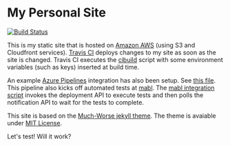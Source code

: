 # My Personal Site

[![Build Status](https://travis-ci.org/bertold/bertold.kolics.net.svg?branch=master)](https://travis-ci.org/bertold/bertold.kolics.net)

This is my static site that is hosted on [Amazon AWS](https://aws.amazon.com/) (using S3 and Cloudfront services). [Travis CI](https://travis-ci.org/) deploys changes to my site as soon as the site is changed. Travis CI executes the [cibuild](https://github.com/bertold/bertold.kolics.net/blob/master/script/cibuild) script with some environment variables (such as keys) inserted at build time.

An example [Azure Pipelines](https://azure.microsoft.com/en-us/services/devops/pipelines/) integration has also been setup. See [this file](https://github.com/bertold/bertold.kolics.net/blob/master/azure-pipelines-disabled.yml). This pipeline also kicks off automated tests at [mabl](https://mabl.com). The [mabl integration script](https://github.com/bertold/bertold.kolics.net/blob/master/script/mabl-deployment-integration.sh) invokes the deployment API to execute tests and then polls the notification API to wait for the tests to complete.

This site is based on the [Much-Worse jekyll theme](https://github.com/gchauras/much-worse-jekyll-theme). The theme is avaiable under [MIT License](https://opensource.org/licenses/MIT).

Let's test! Will it work?
